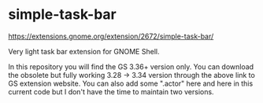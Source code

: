 # simple-task-bar
https://extensions.gnome.org/extension/2672/simple-task-bar/

Very light task bar extension for GNOME Shell.

In this repository you will find the GS 3.36+ version only. You can download the obsolete but fully working 3.28 -> 3.34 version through the above link to GS extension website. You can also add some ".actor" here and here in this current code but I don't have the time to maintain two versions.
